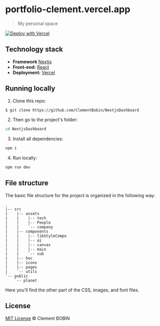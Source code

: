 # portfolio-clement.vercel.app

> My personal space

[![Deploy with Vercel](https://vercel.com/button)](https://vercel.com/new/clone?repository-url=https%3A%2F%2Fgithub.com%2FClementBobin%2FNextjsDashboard)

## Technology stack

- **Framework** [Nextjs](https://nextjs.org)
- **Front-end:** [React](https://reactjs.org/)
- **Deployment:** [Vercel](https://vercel.com/)

## Running locally

1. Clone this repo:

```sh
$ git clone https://github.com/ClementBobin/NextjsDashboard
```

2. Then go to the project's folder:

```sh
cd NextjsDashboard
```

3. Install all dependencies:

```sh
npm i
```

4. Run locally:

```sh
npm run dev
```

## File structure

The basic file structure for the project is organized in the following way:

```
.
|-- src
|    |-- assets
|    |    |-- tech
|    |    |-- People
|    |    `-- company
|    |-- components
|    |    |-- libStyleCompo
|    |    |-- ai
|    |    |-- canvas
|    |    |-- main
|    |    `-- sub
|    |-- hoc
|    |-- icons
|    |-- pages
|    `-- utils
`-- public
    `-- planet
```

Here you'll find the other part of the CSS, images, and font files.


## License

[MIT License](http://ClementBobin.mit-license.org/) © Clement BOBIN
